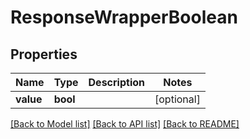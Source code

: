# ResponseWrapperBoolean

## Properties
Name | Type | Description | Notes
------------ | ------------- | ------------- | -------------
**value** | **bool** |  | [optional] 

[[Back to Model list]](../../README.md#documentation-for-models) [[Back to API list]](../../README.md#documentation-for-api-endpoints) [[Back to README]](../../README.md)

